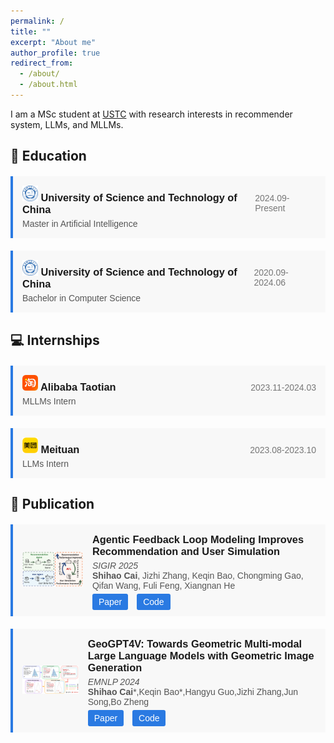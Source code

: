 ```yaml
---
permalink: /
title: ""
excerpt: "About me"
author_profile: true
redirect_from: 
  - /about/
  - /about.html
---
```


I am a MSc student at [USTC](https://en.ustc.edu.cn/) with research interests in recommender system, LLMs, and MLLMs.

## 📖 Education
<div style="border-left: 4px solid #2a7ae2; background-color: #f8f8f8; padding: 15px; margin-top: 20px; font-family: sans-serif;">
  <div style="display: flex; justify-content: space-between; align-items: baseline;">
    <h3 style="margin: 0; margin-bottom: 5px; font-weight: bold;"><img src="../images/ustc.png" alt="USTC" width="25" height="25" />  University of Science and Technology of China</h3>
    <span style="margin: 0; color: #777;">2024.09-Present</span>
  </div>
  <p style="margin: 0; color: #555;">Master in Artificial Intelligence</p>
  
</div>

<div style="border-left: 4px solid #2a7ae2; background-color: #f8f8f8; padding: 15px; margin-top: 20px; font-family: sans-serif;">
  <div style="display: flex; justify-content: space-between; align-items: baseline;">
    <h3 style="margin: 0; margin-bottom: 5px; font-weight: bold;"><img src="../images/ustc.png" alt="USTC" width="25" height="25" />  University of Science and Technology of China</h3>
    <span style="margin: 0; color: #777;">2020.09-2024.06</span>
  </div>
  <p style="margin: 0; color: #555;">Bachelor in Computer Science</p>
  
</div>

## 💻 Internships
<div style="border-left: 4px solid #2a7ae2; background-color: #f8f8f8; padding: 15px; margin-top: 20px; font-family: sans-serif;">
  <div style="display: flex; justify-content: space-between; align-items: baseline;">
    <h3 style="margin: 0; margin-bottom: 5px; font-weight: bold;"><img src="../images/taotian.png" alt="Taotian" width="25" height="25" />  Alibaba Taotian</h3>
    <span style="margin: 0; color: #777;">2023.11-2024.03</span>
  </div>
  <p style="margin: 0; color: #555;">MLLMs Intern</p>
  
</div>

<div style="border-left: 4px solid #2a7ae2; background-color: #f8f8f8; padding: 15px; margin-top: 20px; font-family: sans-serif;">
  <div style="display: flex; justify-content: space-between; align-items: baseline;">
    <h3 style="margin: 0; margin-bottom: 5px; font-weight: bold;"><img src="../images/meituan.png" alt="Meituan" width="25" height="25" />  Meituan</h3>
    <span style="margin: 0; color: #777;">2023.08-2023.10</span>
  </div>  
  <p style="margin: 0; color: #555;">LLMs Intern</p>
  
</div>

## 📄 Publication

<div style="border-left: 4px solid #2a7ae2; background-color: #f8f8f8; padding: 15px; margin-top: 20px; font-family: sans-serif; display: flex; align-items: center;">
  <div style="margin-right: 15px;">
    <img src="../images/AFL.png" alt="Paper Image" style="height: 100px; object-fit: contain;" />
  </div>
  <div>
    <h3 style="margin: 0; margin-bottom: 5px; font-weight: bold;">Agentic Feedback Loop Modeling Improves Recommendation and User Simulation</h3>
    <p style="margin: 0; color: #555;"><i>SIGIR 2025</i></p>
    <p style="margin: 0; color: #555;"><b>Shihao Cai</b>, Jizhi Zhang, Keqin Bao, Chongming Gao, Qifan Wang, Fuli Feng, Xiangnan He</p>
    <div style="margin-top: 10px;">
      <a href="https://arxiv.org/pdf/2410.20027v2" style="margin-right: 10px; padding: 5px 10px; background-color: #2a7ae2; color: white; text-decoration: none; border-radius: 3px;">Paper</a>
      <a href="https://github.com/Lanyu0303/AFLt" style="margin-right: 10px; padding: 5px 10px; background-color: #2a7ae2; color: white; text-decoration: none; border-radius: 3px;">Code</a>
    </div>
  </div>
</div>

<div style="border-left: 4px solid #2a7ae2; background-color: #f8f8f8; padding: 15px; margin-top: 20px; font-family: sans-serif; display: flex; align-items: center;">
  <div style="margin-right: 15px;">
    <img src="../images/geogpt4v.png" alt="Paper Image" style="height: 100px; object-fit: contain;" />
  </div>
  <div>
    <h3 style="margin: 0; margin-bottom: 5px; font-weight: bold;">GeoGPT4V: Towards Geometric Multi-modal Large Language Models with Geometric Image Generation</h3>
    <p style="margin: 0; color: #555;"><i>EMNLP 2024</i></p>
    <p style="margin: 0; color: #555;"><b>Shihao Cai</b>*,Keqin Bao*,Hangyu Guo,Jizhi Zhang,Jun Song,Bo Zheng</p>
    <div style="margin-top: 10px;">
      <a href="https://arxiv.org/pdf/2406.11503" style="margin-right: 10px; padding: 5px 10px; background-color: #2a7ae2; color: white; text-decoration: none; border-radius: 3px;">Paper</a>
      <a href="https://github.com/Lanyu0303/GeoGPT4V_Project" style="margin-right: 10px; padding: 5px 10px; background-color: #2a7ae2; color: white; text-decoration: none; border-radius: 3px;">Code</a>
    </div>
  </div>
</div>